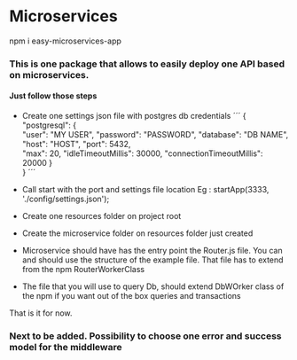 # Microservices

npm i easy-microservices-app

### This is one package that allows to easily deploy one API based on microservices.

#### Just follow those steps
- Create one settings json file with postgres db credentials
´´´
{
    "postgresql": {        
        "user": "MY USER",
        "password": "PASSWORD",
        "database": "DB NAME",
        "host": "HOST",
        "port": 5432,                       
        "max": 20,
        "idleTimeoutMillis": 30000,
        "connectionTimeoutMillis": 20000
    }   
} 
´´´

- Call start with the port and settings file location Eg : startApp(3333, './config/settings.json');
- Create one resources folder on project root
- Create the microservice folder on resources folder just created
- Microservice should have has the entry point the Router.js file. You can and should use the structure of the example file. That file has to extend from the npm RouterWorkerClass
- The file that you will use to query Db, should extend DbWOrker class of the npm if you want out of the box queries and transactions


That is it for now.

### Next to be added. Possibility to choose one error and success model for the middleware
